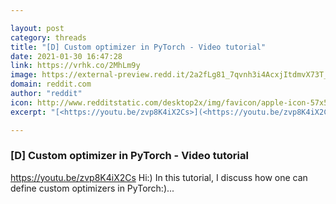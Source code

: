 ```yaml
---

layout: post
category: threads
title: "[D] Custom optimizer in PyTorch - Video tutorial"
date: 2021-01-30 16:47:28
link: https://vrhk.co/2MhLm9y
image: https://external-preview.redd.it/2a2fLg81_7qvnh3i4AcxjItdmvX73T_HZmFNDqozcs8.jpg?width=480&height=251.308900524&auto=webp&crop=480:251.308900524,smart&s=720ad4543d70bb23f97a7e7a08adc828b69b3fce
domain: reddit.com
author: "reddit"
icon: http://www.redditstatic.com/desktop2x/img/favicon/apple-icon-57x57.png
excerpt: "[<https://youtu.be/zvp8K4iX2Cs>](<https://youtu.be/zvp8K4iX2Cs>) Hi:) In this tutorial, I discuss how one can define custom optimizers in PyTorch:)..."

---
```


### [D] Custom optimizer in PyTorch - Video tutorial

[<https://youtu.be/zvp8K4iX2Cs>](<https://youtu.be/zvp8K4iX2Cs>) Hi:) In this tutorial, I discuss how one can define custom optimizers in PyTorch:)...